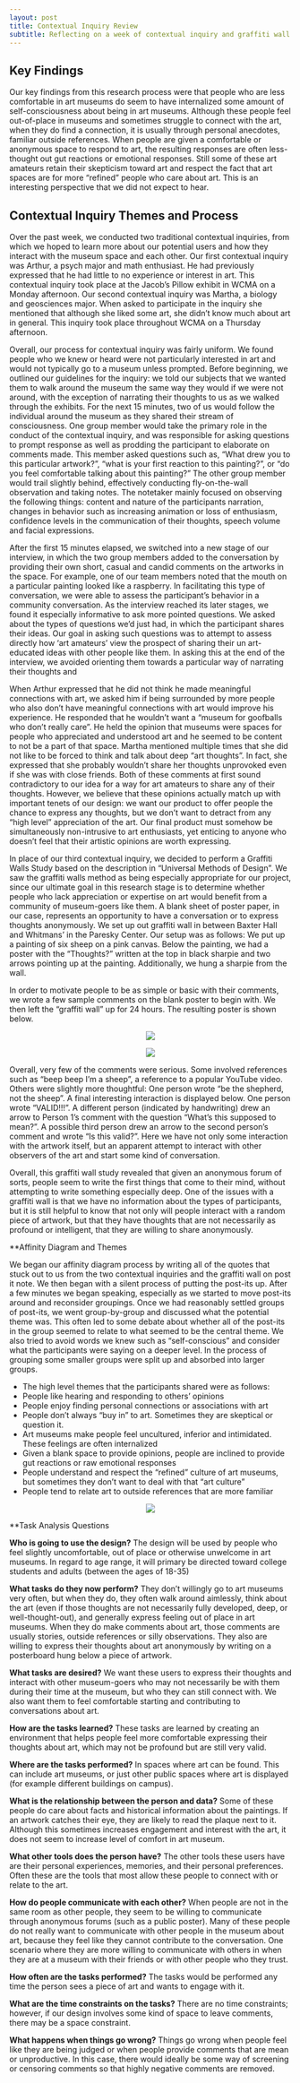 ```yaml
---
layout: post
title: Contextual Inquiry Review
subtitle: Reflecting on a week of contextual inquiry and graffiti wall analysis
---
```


## Key Findings

Our key findings from this research process were that people who are less comfortable in art museums do seem to have internalized some amount of self-consciousness about being in art museums. Although these people feel out-of-place in museums and sometimes struggle to connect with the art, when they do find a connection, it is usually through personal anecdotes, familiar outside references. When people are given a comfortable or anonymous space to respond to art, the resulting responses are often less-thought out gut reactions or emotional responses. Still some of these art amateurs retain their skepticism toward art and respect the fact that art spaces are for more “refined” people who care about art. This is an interesting perspective that we did not expect to hear.


## Contextual Inquiry Themes and Process

Over the past week, we conducted two traditional contextual inquiries, from which we hoped to learn more about our potential users and how they interact with the museum space and each other. Our first contextual inquiry was Arthur, a psych major and math enthusiast. He had previously expressed that he had little to no experience or interest in art. This contextual inquiry took place at the Jacob’s Pillow exhibit in WCMA on a Monday afternoon. Our second contextual inquiry was Martha, a biology and geosciences major. When asked to participate in the inquiry she mentioned that although she liked some art, she didn’t know much about art in general. This inquiry took place throughout WCMA on a Thursday afternoon.

Overall, our process for contextual inquiry was fairly uniform. We found people who we knew or heard were not particularly interested in art and would not typically go to a museum unless prompted. Before beginning, we outlined our guidelines for the inquiry: we told our subjects that we wanted them to walk around the museum the same way they would if we were not around, with the exception of narrating their thoughts to us as we walked through the exhibits. 
For the next 15 minutes, two of us would follow the individual around the museum as they shared their stream of consciousness. One group member would take the primary role in the conduct of the contextual inquiry, and was responsible for asking questions to prompt response as well as prodding the participant to elaborate on comments made. This member asked questions such as, “What drew you to this particular artwork?”, “what is your first reaction to this painting?”, or “do you feel comfortable talking about this painting?” The other group member would trail slightly behind, effectively conducting fly-on-the-wall observation and taking notes. The notetaker mainly focused on observing the following things: content and nature of the participants narration, changes in behavior such as increasing animation or loss of enthusiasm, confidence levels in the communication of their thoughts, speech volume and facial expressions. 

After the first 15 minutes elapsed, we switched into a new stage of our interview, in which the two group members added to the conversation by providing their own short, casual and candid comments on the artworks in the space. For example, one of our team members noted that the mouth on a particular painting looked like a raspberry. In facilitating this type of conversation, we were able to assess the participant’s behavior in a community conversation. As the interview reached its later stages, we found it especially informative to ask more pointed questions. We asked about the types of questions we’d just had, in which the participant shares their ideas. Our goal in asking such questions was to attempt to assess directly how ‘art amateurs’ view the prospect of sharing their un art-educated ideas with other people like them. In asking this at the end of the interview, we avoided orienting them towards a particular way of narrating their thoughts and 

When Arthur expressed that he did not think he made meaningful connections with art, we asked him if being surrounded by more people who also don’t have meaningful connections with art would improve his experience. He responded that he wouldn’t want a “museum for goofballs who don’t really care”. He held the opinion that museums were spaces for people who appreciated and understood art and he seemed to be content to not be a part of that space. Martha mentioned multiple times that she did not like to be forced to think and talk about deep “art thoughts”. In fact, she expressed that she probably wouldn’t share her thoughts unprovoked even if she was with close friends. Both of these comments at first sound contradictory to our idea for a way for art amateurs to share any of their thoughts. However, we believe that these opinions actually match up with important tenets of our design: we want our product to offer people the chance to express any thoughts, but we don’t want to detract from any “high level” appreciation of the art. Our final product must somehow be simultaneously non-intrusive to art enthusiasts, yet enticing to anyone who doesn’t feel that their artistic opinions are worth expressing.

In place of our third contextual inquiry, we decided to perform a Graffiti Walls Study based on the description in “Universal Methods of Design”. We saw the graffiti walls method as being especially appropriate for our project, since our ultimate goal in this research stage is to determine whether people who lack appreciation or expertise on art would benefit from a community of museum-goers like them. A blank sheet of poster paper, in our case, represents an opportunity to have a conversation or to express thoughts anonymously. We set up out graffiti wall in between Baxter Hall and Whitmans’ in the Paresky Center. Our setup was as follows: We put up a painting of six sheep on a pink canvas. Below the painting, we had a poster with the “Thoughts?” written at the top in black sharpie and two arrows pointing up at the painting. Additionally, we hung a sharpie from the wall. 

In order to motivate people to be as simple or basic with their comments, we wrote a few sample comments on the blank poster to begin with. We then left the “graffiti wall” up for 24 hours. The resulting poster is shown below. 

<p align="center">
 <img src="https://image.ibb.co/gH8PEK/setup.jpg">
</p>


<p align="center">
 <img src="https://image.ibb.co/bMXHZK/poster.jpg">
</p>


Overall, very few of the comments were serious. Some involved references such as “beep beep I’m a sheep”, a reference to a popular YouTube video. Others were slightly more thoughtful: One person wrote “be the shepherd, not the sheep”. A final interesting interaction is displayed below. One person wrote “VALID!!!”. A different person (indicated by handwriting) drew an arrow to Person 1’s comment with the question “What’s this supposed to mean?”. A possible third person drew an arrow to the second person’s comment and wrote “Is this valid?”. Here we have not only some interaction with the artwork itself, but an apparent attempt to interact with other observers of the art and start some kind of conversation.

Overall, this graffiti wall study revealed that given an anonymous forum of sorts, people seem to write the first things that come to their mind, without attempting to write something especially deep. One of the issues with a graffiti wall is that we have no information about the types of participants, but it is still helpful to know that not only will people interact with a random piece of artwork, but that they have thoughts that are not necessarily as profound or intelligent, that they are willing to share anonymously.

**Affinity Diagram and Themes

We began our affinity diagram process by writing all of the quotes that stuck out to us from the two contextual inquiries and the graffiti wall on post it note. We then began with a silent process of putting the post-its up. After a few minutes we began speaking, especially as we started to move post-its around and reconsider groupings. Once we had reasonably settled groups of post-its, we went group-by-group and discussed what the potential theme was. This often led to some debate about whether all of the post-its in the group seemed to relate to what seemed to be the central theme. We also tried to avoid words we knew such as “self-conscious” and consider what the participants were saying on a deeper level. In the process of grouping some smaller groups were split up and absorbed into larger groups.

* The high level themes that the participants shared were as follows:
* People like hearing and responding to others’ opinions
* People enjoy finding personal connections or associations with art
* People don’t always “buy in” to art. Sometimes they are skeptical or question it.
* Art museums make people feel uncultured, inferior and intimidated. These feelings are often internalized
* Given a blank space to provide opinions, people are inclined to provide gut reactions or raw emotional responses
* People understand and respect the “refined” culture of art museums, but sometimes they don’t want to deal with that “art culture”
* People tend to relate art to outside references that are more familiar

<p align="center">
 <img src="https://image.ibb.co/iwqh1z/diagram.jpg">
</p>

**Task Analysis Questions

**Who is going to use the design?**
The design will be used by people who feel slightly uncomfortable, out of place or otherwise unwelcome in art museums. In regard to age range, it will primary be directed toward college students and adults (between the ages of 18-35)

**What tasks do they now perform?**
They don’t willingly go to art museums very often, but when they do, they often walk around aimlessly, think about the art (even if those thoughts are not necessarily fully developed, deep, or well-thought-out), and generally express feeling out of place in art museums. When they do make comments about art, those comments are usually stories, outside references or silly observations. They also are willing to express their thoughts about art anonymously by writing on a posterboard hung below a piece of artwork.

**What tasks are desired?**
We want these users to express their thoughts and interact with other museum-goers who may not necessarily be with them during their time at the museum, but who they can still connect with. We also want them to feel comfortable starting and contributing to conversations about art.

**How are the tasks learned?**
These tasks are learned by creating an environment that helps people feel more comfortable expressing their thoughts about art, which may not be profound but are still very valid. 

**Where are the tasks performed?**
In spaces where art can be found. This can include art museums, or just other public spaces where art is displayed (for example different buildings on campus).

**What is the relationship between the person and data?**
Some of these people do care about facts and historical information about the paintings. If an artwork catches their eye, they are likely to read the plaque next to it. Although this sometimes increases engagement and interest with the art, it does not seem to increase level of comfort in art museum.

**What other tools does the person have?**
The other tools these users have are their personal experiences, memories, and their personal preferences. Often these are the tools that most allow these people to connect with or relate to the art.

**How do people communicate with each other?**
When people are not in the same room as other people, they seem to be willing to communicate through anonymous forums (such as a public poster). Many of these people do not really want to communicate with other people in the museum about art, because they feel like they cannot contribute to the conversation. One scenario where they are more willing to communicate with others in when they are at a museum with their friends or with other people who they trust.

**How often are the tasks performed?**
The tasks would be performed any time the person sees a piece of art and wants to engage with it.

**What are the time constraints on the tasks?**
There are no time constraints; however, if our design involves some kind of space to leave comments, there may be a space constraint.

**What happens when things go wrong?**
Things go wrong when people feel like they are being judged or when people provide comments that are mean or unproductive. In this case, there would ideally be some way of screening or censoring comments so that highly negative comments are removed.

